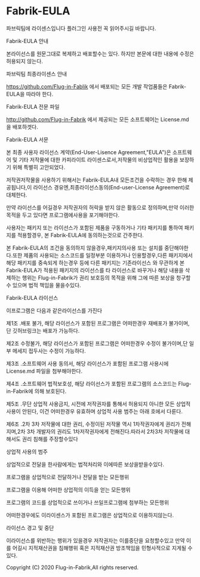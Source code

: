 # Fabrik-EULA
파브릭팀에 라이센스입니다 플러그인 사용전 꼭 읽어주시길 바랍니다.

Fabrik-EULA 안내



본라이선스를 원문그대로 복제하고 배포할수는 있다. 하지만 본문에 대한 내용에 수정은 허용되지 않는다.



파브릭팀 최종라이센스 안내



https://github.com/Flug-in-Fablik 에서 배포되는 모든 개발 작업품들은 Fabrik-EULA을 따라야 한다.

 

 Fabrik-EULA 전문 파일

 

 http://github.com/Flug-in-Fabrik 에서 제공되는 모든 소프트웨어는 License.md 을 배포하겟다.

 



 Fabrik-EULA 서문

 

 본 최종 사용자 라이선스 계약(End-User-Lisence Agreement,"EULA")은 소프트웨어 및 기타 저작물에 대한 카피라이트 라이센스로서,저작물의 비상업적인 활용을 보장하기 위해 특별히 고안되었다.

 저작권저작물을 사용하기 위해서는 Fabrik-EULA내 모든조건을 수락하는 경우 한해 제공됩니다,이 라이선스 경유엔,최종라이선스동의(End-user-License Agreement)로 대체한다.

 만약 라이선스를 어길경우 저작권자의 허락을 받지 않은 활동으로 정의하며,만약 이러한목적을 두고 있다면 프로그램에사용을 포기해야한다.



사용자는 패키지 또는 라이선스가 포함된 제품을 구동하거나 기타 패키지를 통하여 패키지를 적용할경우, 본 Fabrik-EULA에 동의하는것으로 간주한다.

본 Fabrik-EULA의 조건을 동의하지 않을경우,패키지의사용 또는 설치를 중단해야한다.또한 제품의 사용되는 소스코드를 일정부분 이용하거나 인용할경우,다른 패키지에서 해당 패키지를 중속되게 하는경우 등에 다른 패키지는 기존라이선스 와 무관하게 본 Fabrik-EULA가 적용된 패키지의 라이선스를 타 라이선스로 바꾸거나 해당 내용을 삭제하는 행위는 Flug-in-Fabrik가 권리 보호등의 목적을 위해 그에 따른 보상을 청구할수 있으며 법적 책임을 물을수있다.



Fabrik-EULA 라이선스



이프로그램은 다음과 같은라이선스를 가진다



제1조 .배포 불가, 해당 라이선스가 포함된 프로그램은 어떠한경우 재배포가 불가이며,단 깃허브링크는 배포가 가능하다.

제2조 수정불가, 해당 라이선스가 포함된 프로그램은 어떠한경우 수정이 불가이며,단 일부 메세지 접두사는 수정이 가능하다.

제3조 .소프트웨어 사용 동의서, 해당 라이선스가 포함된 프로그램 사용시에 License.md 파일을 첨부해야한다.

제4조 .소프트웨어 법적보호성, 해당 라이선스가 포함된 프로그램의 소스코드는 Flug-in-Fabrik에 의해 보호된다.

제5조 .무단 상업적 사용금지, 시전에 저작권자를 통해서 허용되지 아니한 모든 상업적 사용이 안된다, 이건 어떠한경우 유효하며 상업적 사용 범주는 아래 호에서 다룬다.

제6조 .2차 3차 저작물에 대한 권리, 수정이된 저작물 역시 1차작권자에게 권리가 전해지며,2차 3차 개발자의 권리도 1차저작권자에게 전해진다.따라서 2차3차 저작물에 대해서도 권리 침해를 주장할수있다





상업적 사용의 범주

상업적으로 전달을 한사람에게는 법적처리와 이에따른 보상을받을수있다.



프로그램을 상업적으로 전달하거나 전달을 받는 모든행위 

프로그램을 이용해 어떠한 상업적의 이득을 얻는 모든행위

프로그램의 코드를 상업적으로 쓰이거나 쓰일프로그램에 첨부하는 모든행위



어떠한경우에도 이라이센스가 포함된 프로그램은 상업적으로 이용하지않는다.





라이선스 경고 및 중단



이라이선스를 위반하는 행위가 있을경우 저작권자는 이를중단을 요청할수있고 만약 이를 어길시 지적재산권을 침해행위 혹은 지적재산권 방조책임을 민형사적으로 지게될 수있다.





Copyright (C) 2020 Flug-in-Fabrik,All rights reserved.
